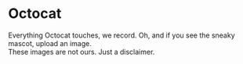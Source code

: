 # Octocat
Everything Octocat touches, we record. Oh, and if you see the sneaky mascot, upload an image.
<br>These images are not ours. Just a disclaimer.
